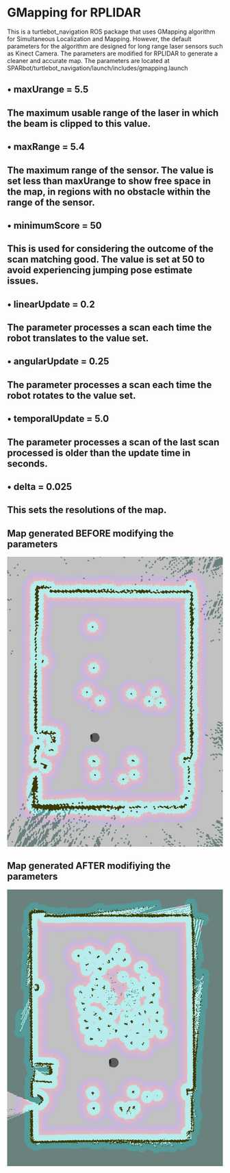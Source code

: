 # GMapping for RPLIDAR
This is a turtlebot_navigation ROS package that uses GMapping algorithm for Simultaneous Localization and Mapping. However, the default 
parameters for the algorithm are designed for long range laser sensors such as Kinect Camera. The parameters are modified for RPLIDAR to 
generate a cleaner and accurate map. The parameters are located at
SPARbot/turtlebot_navigation/launch/includes/gmapping.launch

## •	maxUrange = 5.5 

The maximum usable range of the laser in which the beam is clipped to this value.
-----------------------------------------------------------------------------------------------------------------------------------
## •	maxRange = 5.4 

The maximum range of the sensor. The value is set less than maxUrange to show free space in the map, in regions with no obstacle within the range of the sensor.
-----------------------------------------------------------------------------------------------------------------------------------
## •	minimumScore = 50 

This is used for considering the outcome of the scan matching good. The value is set at 50 to avoid experiencing jumping pose estimate issues.
-----------------------------------------------------------------------------------------------------------------------------------
## •	linearUpdate = 0.2 

The parameter processes a scan each time the robot translates to the value set.
-----------------------------------------------------------------------------------------------------------------------------------
## •	angularUpdate = 0.25 

The parameter processes a scan each time the robot rotates to the value set.
-----------------------------------------------------------------------------------------------------------------------------------
## •	temporalUpdate = 5.0

The parameter processes a scan of the last scan processed is older than the update time in seconds.
-----------------------------------------------------------------------------------------------------------------------------------
## •	delta = 0.025 

This sets the resolutions of the map.
-----------------------------------------------------------------------------------------------------------------------------------

## Map generated BEFORE modifying the parameters
![alt tag](https://github.com/SPARbot/turtlebot_navigation/blob/master/before_mod.png)

## Map generated AFTER modifiying the parameters
![alt tag](https://github.com/SPARbot/turtlebot_navigation/blob/master/after_mod.png)


